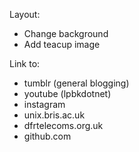 Layout:
* Change background
* Add teacup image

Link to:
* tumblr (general blogging)
* youtube (lpbkdotnet)
* instagram
* unix.bris.ac.uk
* dfrtelecoms.org.uk
* github.com
